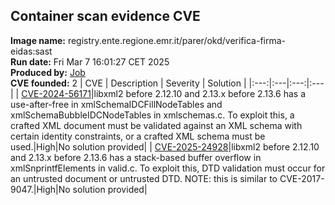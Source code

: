 ## Container scan evidence CVE
<strong>Image name:</strong> registry.ente.regione.emr.it/parer/okd/verifica-firma-eidas:sast
<br/><strong>Run date:</strong> Fri Mar 7 16:01:27 CET 2025
<br/><strong>Produced by:</strong> <a href="https://gitlab.ente.regione.emr.it/parer/okd/verifica-firma-eidas/-/jobs/540796">Job</a>
<br/><strong>CVE founded:</strong> 2
| CVE | Description | Severity | Solution | 
|:---:|:---|:---:|:---|
| [CVE-2024-56171](https://access.redhat.com/security/cve/CVE-2024-56171)|libxml2 before 2.12.10 and 2.13.x before 2.13.6 has a use-after-free in xmlSchemaIDCFillNodeTables and xmlSchemaBubbleIDCNodeTables in xmlschemas.c. To exploit this, a crafted XML document must be validated against an XML schema with certain identity constraints, or a crafted XML schema must be used.|High|No solution provided|
| [CVE-2025-24928](https://access.redhat.com/security/cve/CVE-2025-24928)|libxml2 before 2.12.10 and 2.13.x before 2.13.6 has a stack-based buffer overflow in xmlSnprintfElements in valid.c. To exploit this, DTD validation must occur for an untrusted document or untrusted DTD. NOTE: this is similar to CVE-2017-9047.|High|No solution provided|
